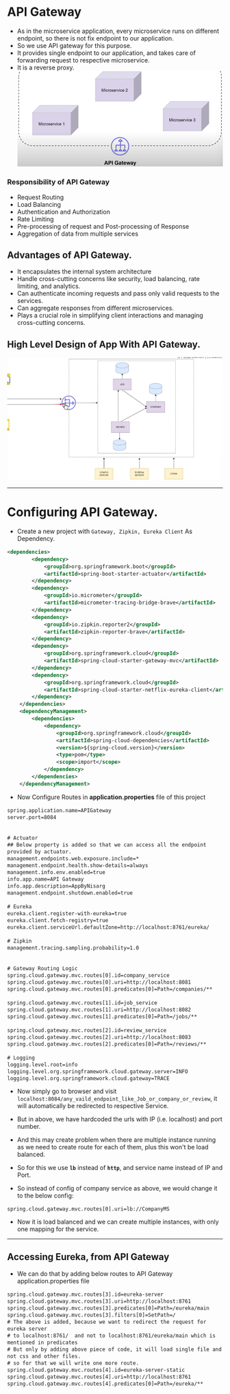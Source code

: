 # API Gateway
- As in the microservice application, every microservice runs on different endpoint, so there is not fix endpoint to our application.
- So we use API gateway for this purpose.
- It provides single endpoint to our application, and takes care of forwarding request to respective microservice.
- It is a reverse proxy.
![alt text](image.png)

### Responsibility of API Gateway
- Request Routing
- Load Balancing
- Authentication and Authorization
- Rate Limiting
- Pre-processing of request and Post-processing of Response
- Aggregation of data from multiple services

## Advantages of API Gateway.
- It encapsulates the internal system architecture
- Handle cross-cutting concerns like security, load balancing, rate limiting, and analytics.
- Can authenticate incoming requests and pass only valid requests to the services.
- Can aggregate responses from different microservices.
- Plays a crucial role in simplifying client interactions and managing cross-cutting concerns.

## High Level Design of App With API Gateway.
![alt text](image-1.png)

---

# Configuring API Gateway.
- Create a new project with ```Gateway, Zipkin, Eureka Client``` As Dependency.
```xml
<dependencies>
        <dependency>
            <groupId>org.springframework.boot</groupId>
            <artifactId>spring-boot-starter-actuator</artifactId>
        </dependency>
        <dependency>
            <groupId>io.micrometer</groupId>
            <artifactId>micrometer-tracing-bridge-brave</artifactId>
        </dependency>
        <dependency>
            <groupId>io.zipkin.reporter2</groupId>
            <artifactId>zipkin-reporter-brave</artifactId>
        </dependency>
        <dependency>
            <groupId>org.springframework.cloud</groupId>
            <artifactId>spring-cloud-starter-gateway-mvc</artifactId>
        </dependency>
        <dependency>
            <groupId>org.springframework.cloud</groupId>
            <artifactId>spring-cloud-starter-netflix-eureka-client</artifactId>
        </dependency>
    </dependencies>
    <dependencyManagement>
        <dependencies>
            <dependency>
                <groupId>org.springframework.cloud</groupId>
                <artifactId>spring-cloud-dependencies</artifactId>
                <version>${spring-cloud.version}</version>
                <type>pom</type>
                <scope>import</scope>
            </dependency>
        </dependencies>
    </dependencyManagement>

```
- Now Configure Routes in **application.properties** file of this project
```properties
spring.application.name=APIGateway
server.port=8084


# Actuator
## Below property is added so that we can access all the endpoint provided by actuator.
management.endpoints.web.exposure.include=*
management.endpoint.health.show-details=always
management.info.env.enabled=true
info.app.name=API Gateway
info.app.description=AppByNisarg
management.endpoint.shutdown.enabled=true

# Eureka
eureka.client.register-with-eureka=true
eureka.client.fetch-registry=true
eureka.client.serviceUrl.defaultZone=http://localhost:8761/eureka/

# Zipkin
management.tracing.sampling.probability=1.0


# Gateway Routing Logic
spring.cloud.gateway.mvc.routes[0].id=company_service
spring.cloud.gateway.mvc.routes[0].uri=http://localhost:8081
spring.cloud.gateway.mvc.routes[0].predicates[0]=Path=/companies/**

spring.cloud.gateway.mvc.routes[1].id=job_service
spring.cloud.gateway.mvc.routes[1].uri=http://localhost:8082
spring.cloud.gateway.mvc.routes[1].predicates[0]=Path=/jobs/**

spring.cloud.gateway.mvc.routes[2].id=review_service
spring.cloud.gateway.mvc.routes[2].uri=http://localhost:8083
spring.cloud.gateway.mvc.routes[2].predicates[0]=Path=/reviews/**

# Logging
logging.level.root=info
logging.level.org.springframework.cloud.gateway.server=INFO
logging.level.org.springframework.cloud.gateway=TRACE
```
- Now simply go to browser and visit ```localhost:8084/any_vaild_endpoint_like_Job_or_company_or_review```, it will automatically be redirected to respective Service.

- But in above, we have hardcoded the urls with IP (i.e. localhost) and port number.
- And this may create problem when there are multiple instance running as we need to create route for each of them, plus this won't be load balanced.
- So for this we use **```lb```** instead of **```http```**, and service name instead of IP and Port.
- So instead of config of company service as above, we would change it to the below config:
```properties
spring.cloud.gateway.mvc.routes[0].uri=lb://CompanyMS
```
- Now it is load balanced and we can create multiple instances, with only one mapping for the service.

---

## Accessing Eureka, from API Gateway
- We can do that by adding below routes to API Gateway application.properties file
```properties
spring.cloud.gateway.mvc.routes[3].id=eureka-server
spring.cloud.gateway.mvc.routes[3].uri=http://localhost:8761
spring.cloud.gateway.mvc.routes[3].predicates[0]=Path=/eureka/main
spring.cloud.gateway.mvc.routes[3].filters[0]=SetPath=/
# The above is added, because we want to redirect the request for eureka server
# to localhost:8761/  and not to localhost:8761/eureka/main which is mentioned in predicates
# But only by adding above piece of code, it will load single file and not css and other files.
# so for that we will write one more route.
spring.cloud.gateway.mvc.routes[4].id=eureka-server-static
spring.cloud.gateway.mvc.routes[4].uri=http://localhost:8761
spring.cloud.gateway.mvc.routes[4].predicates[0]=Path=/eureka/**
```